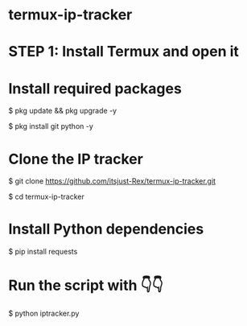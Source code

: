 # termux-ip-tracker
# STEP 1: Install Termux and open it

# Install required packages
$ pkg update && pkg upgrade -y

$ pkg install git python -y

# Clone the IP tracker
$ git clone https://github.com/itsjust-Rex/termux-ip-tracker.git

$ cd termux-ip-tracker

# Install Python dependencies

$ pip install requests

# Run the script with 👇👇

$ python iptracker.py
